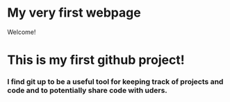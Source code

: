 # My very first webpage

Welcome!

# This is my first github project!

### I find git up to be a useful tool for keeping track of projects and code and to potentially share code with uders.

